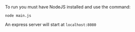 To run you must have NodeJS installed and use the command:

`node main.js`

An express server will start at `localhost:8080`
